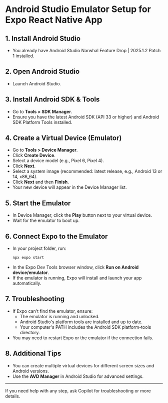 # Android Studio Emulator Setup for Expo React Native App

## 1. Install Android Studio
- You already have Android Studio Narwhal Feature Drop | 2025.1.2 Patch 1 installed.

## 2. Open Android Studio
- Launch Android Studio.

## 3. Install Android SDK & Tools
- Go to **Tools > SDK Manager**.
- Ensure you have the latest Android SDK (API 33 or higher) and Android SDK Platform Tools installed.

## 4. Create a Virtual Device (Emulator)
- Go to **Tools > Device Manager**.
- Click **Create Device**.
- Select a device model (e.g., Pixel 6, Pixel 4).
- Click **Next**.
- Select a system image (recommended: latest release, e.g., Android 13 or 14, x86_64).
- Click **Next** and then **Finish**.
- Your new device will appear in the Device Manager list.

## 5. Start the Emulator
- In Device Manager, click the **Play** button next to your virtual device.
- Wait for the emulator to boot up.

## 6. Connect Expo to the Emulator
- In your project folder, run:
  ```bash
  npx expo start
  ```
- In the Expo Dev Tools browser window, click **Run on Android device/emulator**.
- If the emulator is running, Expo will install and launch your app automatically.

## 7. Troubleshooting
- If Expo can't find the emulator, ensure:
  - The emulator is running and unlocked.
  - Android Studio's platform tools are installed and up to date.
  - Your computer's PATH includes the Android SDK platform-tools directory.
- You may need to restart Expo or the emulator if the connection fails.

## 8. Additional Tips
- You can create multiple virtual devices for different screen sizes and Android versions.
- Use the **AVD Manager** in Android Studio for advanced settings.

---
If you need help with any step, ask Copilot for troubleshooting or more details.
